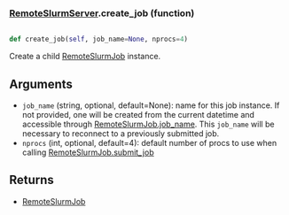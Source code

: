 ### [RemoteSlurmServer](RemoteSlurmServer.md).create_job (function)


```py

def create_job(self, job_name=None, nprocs=4)

```



Create a child [RemoteSlurmJob](RemoteSlurmJob.md) instance.

Arguments
-----------
* `job_name` (string, optional, default=None): name for this job instance.
    If not provided, one will be created from the current datetime and
    accessible through [RemoteSlurmJob.job_name](RemoteSlurmJob.job_name.md).  This `job_name` will
    be necessary to reconnect to a previously submitted job.
* `nprocs` (int, optional, default=4): default number of procs to use
    when calling [RemoteSlurmJob.submit_job](RemoteSlurmJob.submit_job.md)

Returns
---------
* [RemoteSlurmJob](RemoteSlurmJob.md)

